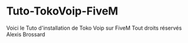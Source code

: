 # Tuto-TokoVoip-FiveM
Voici le Tuto d'installation de Toko Voip sur FiveM
Tout droits réservés Alexis Brossard
